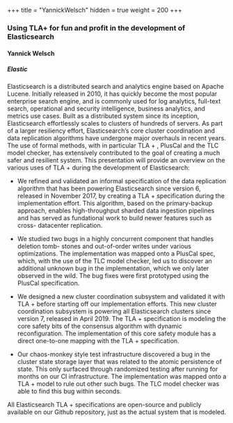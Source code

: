 +++
title = "YannickWelsch"
hidden = true
weight = 200
+++

### Using TLA+ for fun and profit in the development of Elasticsearch

#### Yannick Welsch
##### Elastic

Elasticsearch is a distributed search and analytics engine based on Apache Lucene. Initially
released in 2010, it has quickly become the most popular enterprise search engine, and
is commonly used for log analytics, full-text search, operational and security intelligence,
business analytics, and metrics use cases. Built as a distributed system since its inception,
Elasticsearch effortlessly scales to clusters of hundreds of servers. As part of a larger
resiliency effort, Elasticsearch’s core cluster coordination and data replication algorithms
have undergone major overhauls in recent years. The use of formal methods, with in
particular TLA + , PlusCal and the TLC model checker, has extensively contributed to
the goal of creating a much safer and resilient system. This presentation will provide an
overview on the various uses of TLA + during the development of Elasticsearch:

* We refined and validated an informal specification of the data replication algorithm
that has been powering Elasticsearch since version 6, released in November 2017, by
creating a TLA + specification during the implementation effort. This algorithm, based
on the primary-backup approach, enables high-throughput sharded data ingestion
pipelines and has served as fundational work to build newer features such as cross-
datacenter replication.

* We studied two bugs in a highly concurrent component that handles deletion tomb-
stones and out-of-order writes under various optimizations. The implementation was
mapped onto a PlusCal spec, which, with the use of the TLC model checker, led
us to discover an additional unknown bug in the implementation, which we only
later observed in the wild. The bug fixes were first prototyped using the PlusCal
specification.

* We designed a new cluster coordination subsystem and validated it with TLA + before
starting off our implementation efforts. This new cluster coordination subsystem
is powering all Elasticsearch clusters since version 7, released in April 2019. The
TLA + specification is modeling the core safety bits of the consensus algorithm with
dynamic reconfiguration. The implementation of this core safety module has a direct
one-to-one mapping with the TLA + specification.

* Our chaos-monkey style test infrastructure discovered a bug in the cluster state
storage layer that was related to the atomic persistence of state. This only surfaced
through randomized testing after running for months on our CI infrastructure. The
implementation was mapped onto a TLA + model to rule out other such bugs. The
TLC model checker was able to find this bug within seconds.

All Elasticsearch TLA + specifications are open-source and publicly available on our Github
repository, just as the actual system that is modeled.
